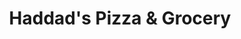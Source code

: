 ---
title: "Haddad's Pizza & Grocery"
url: /middle-sackville/haddads-pizza-and-grocery/
shop: convenience
---